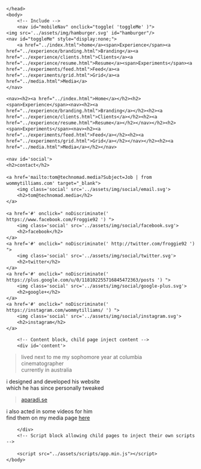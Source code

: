 <!doctype html>
<html lang="en">
    <head>
        <!-- Title block allowing child pages to override -->
        <title>Empty</title>
        <link rel="shortcut icon" type="image/ico" href="../favicon.ico" />
        <meta name="viewport" content="width=device-width, initial-scale=1">
        <!-- Styles -->
        <link href="../assets/css/app.min.css" rel="stylesheet" type="text/css" media="all"/>
        <link href="../assets/css/app-screen.min.css" rel="stylesheet" type="text/css" media="all"/>
        <!-- Style block allowing child pages to inject their own styles -->
        
    </head>
    <body>
        <!-- Include -->
        <nav id="mobileNav" onclick="toggle( 'toggleMe' )">
	<img src='../assets/img/hamburger.svg' id="hamburger"/>
	<nav id="toggleMe" style="display:none;">
		<a href="../index.html">home</a><span>Experience</span><a href="../experience/branding.html">Branding</a><a href="../experience/clients.html">Clients</a><a href="../experience/resume.html">Resume</a><span>Experiments</span><a href="../experiments/feed.html">Feed</a><a href="../experiments/grid.html">Grid</a><a href="../media.html">Media</a>
	</nav>
</nav>
        <div id="mainNav">
	
	<nav><h2><a href="../index.html">Home</a></h2><h2><span>Experience</span><nav><h2><a href="../experience/branding.html">Branding</a></h2><h2><a href="../experience/clients.html">Clients</a></h2><h2><a href="../experience/resume.html">Resume</a></h2></nav></h2><h2><span>Experiments</span><nav><h2><a href="../experiments/feed.html">Feed</a></h2><h2><a href="../experiments/grid.html">Grid</a></h2></nav></h2><h2><a href="../media.html">Media</a></h2></nav>
	
	<nav id='social'>
	<h2>contact</h2>
	
	<a href='mailto:tom@technomad.media?Subject=Job | from wommytilliams.com' target="_blank">
		<img class='social' src='../assets/img/social/email.svg'>
		<h2>tom@technomad.media</h2>
	</a>
	
	<a href='#' onclick=" noDiscriminate(' https://www.facebook.com/Froggie92 ') ">
		<img class='social' src='../assets/img/social/facebook.svg'>
		<h2>facebook</h2>
	</a>
	<a href='#' onclick=" noDiscriminate(' http://twitter.com/froggie92 ') ">
		<img class='social' src='../assets/img/social/twitter.svg'>
		<h2>twitter</h2>
	</a>
	<a href='#' onclick=" noDiscriminate(' https://plus.google.com/u/0/118102255716845472363/posts ') ">
		<img class='social' src='../assets/img/social/google-plus.svg'>
		<h2>google+</h2>
	</a>
	<a href='#' onclick=" noDiscriminate(' https://instagram.com/wommytilliams/ ') ">
		<img class='social' src='../assets/img/social/instagram.svg'>
		<h2>instagram</h2>
	</a>
</nav>
</div>
        
        <!-- Content block, child page inject content -->
        <div id='content'>
            
<blockquote>
  <p>lived next to me my sophomore year at columbia<br />
cinematographer<br />
currently in australia</p>
</blockquote>

<p>i designed and developed his website<br />
which he has since personally tweaked</p>

<blockquote>
  <p><a href="http://aparadi.se">aparadi.se</a></p>
</blockquote>

<p>i also acted in some videos for him<br />
find them on my media page <a href="../media.html#john orris originals">here</a></p>

        </div>
        <!-- Script block allowing child pages to inject their own scripts -->
        
        <script src="../assets/scripts/app.min.js"></script>
    </body>
</html>
